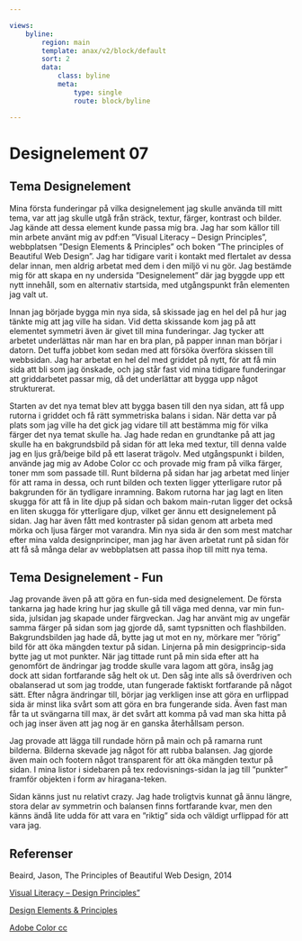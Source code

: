 ```yaml
---

views:
    byline:
        region: main
        template: anax/v2/block/default
        sort: 2
        data:
            class: byline
            meta:
                type: single
                route: block/byline

---
```

Designelement 07
=========================

Tema Designelement
-----------------------
Mina första funderingar på vilka designelement jag skulle använda till mitt tema, var att jag skulle utgå från sträck, textur, färger, kontrast och bilder. Jag kände att dessa element kunde passa mig bra. Jag har som källor till min arbete använt mig av pdf:en ”Visual Literacy – Design Principles”, webbplatsen ”Design Elements & Principles” och boken ”The principles of Beautiful Web Design”. Jag har tidigare varit i kontakt med flertalet av dessa delar innan, men aldrig arbetat med dem i den miljö vi nu gör. Jag bestämde mig för att skapa en ny undersida ”Designelement” där jag byggde upp ett nytt innehåll, som en alternativ startsida, med utgångspunkt från elementen jag valt ut.

Innan jag började bygga min nya sida, så skissade jag en hel del på hur jag tänkte mig att jag ville ha sidan. Vid detta skissande kom jag på att elementet symmetri även är givet till mina funderingar. Jag tycker att arbetet underlättas när man har en bra plan, på papper innan man börjar i datorn. Det tuffa jobbet kom sedan med att försöka överföra skissen till webbsidan. Jag har arbetat en hel del med griddet på nytt, för att få min sida att bli som jag önskade, och jag står fast vid mina tidigare funderingar att griddarbetet passar mig, då det underlättar att bygga upp något strukturerat.

Starten av det nya temat blev att bygga basen till den nya sidan, att få upp rutorna i griddet och få rätt symmetriska balans i sidan. När detta var på plats som jag ville ha det gick jag vidare till att bestämma mig för vilka färger det nya temat skulle ha. Jag hade redan en grundtanke på att jag skulle ha en bakgrundsbild på sidan för att leka med textur, till denna valde jag en ljus grå/beige bild på ett laserat trägolv. Med utgångspunkt i bilden, använde jag mig av Adobe Color cc och provade mig fram på vilka färger, toner mm som passade till. Runt bilderna på sidan har jag arbetat med linjer för att rama in dessa, och runt bilden och texten ligger ytterligare rutor på bakgrunden för än tydligare inramning. Bakom rutorna har jag lagt en liten skugga för att få in lite djup på sidan och bakom main-rutan ligger det också en liten skugga för ytterligare djup, vilket ger ännu ett designelement på sidan. Jag har även fått med kontraster på sidan genom att arbeta med mörka och ljusa färger mot varandra. Min nya sida är den som mest matchar efter mina valda designprinciper, man jag har även arbetat runt på sidan för att få så många delar av webbplatsen att passa ihop till mitt nya tema.


Tema Designelement - Fun
-----------------------
Jag provande även på att göra en fun-sida med designelement. De första tankarna jag hade kring hur jag skulle gå till väga med denna, var min fun-sida, julsidan jag skapade under färgveckan. Jag har använt mig av ungefär samma färger på sidan som jag gjorde då, samt typsnitten och flashbilden. Bakgrundsbilden jag hade då, bytte jag ut mot en ny, mörkare mer ”rörig” bild för att öka mängden textur på sidan. Linjerna på min desigprincip-sida bytte jag ut mot punkter. När jag tittade runt på min sida efter att ha genomfört de ändringar jag trodde skulle vara lagom att göra, insåg jag dock att sidan fortfarande såg helt ok ut. Den såg inte alls så överdriven och obalanserad ut som jag trodde, utan fungerade faktiskt fortfarande på något sätt. Efter några ändringar till, börjar jag verkligen inse att göra en urflippad sida är minst lika svårt som att göra en bra fungerande sida. Även fast man får ta ut svängarna till max, är det svårt att komma på vad man ska hitta på och jag inser även att jag nog är en ganska återhållsam person.

Jag provade att lägga till rundade hörn på main och på ramarna runt bilderna. Bilderna skevade jag något för att rubba balansen. Jag gjorde även main och footern något transparent för att öka mängden textur på sidan. I mina listor i sidebaren på tex redovisnings-sidan la jag till ”punkter” framför objekten i form av hiragana-teken.

Sidan känns just nu relativt crazy. Jag hade troligtvis kunnat gå ännu längre, stora delar av symmetrin och balansen finns fortfarande kvar, men den känns ändå lite udda för att vara en ”riktig” sida och väldigt urflippad för att vara jag.


Referenser
-----------------------

Beaird, Jason, The Principles of Beautiful Web Design, 2014

<a href="https://dbwebb.se/article/vl.pdf">Visual Literacy – Design Principles”</a>

<a href="https://www.canva.com/learn/design-elements-principles/">Design Elements & Principles</a>

<a href="https://color.adobe.com">Adobe Color cc</a>
